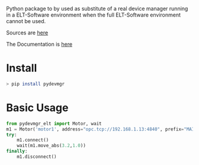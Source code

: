 Python package to by used as substitute of a real device manager running in a ELT-Software environment when the full ELT-Software environment cannot be used. 



Sources are [here](https://gitlab.lam.fr/efisoft/pydevmgr) 

The Documentation is [here](http://www.efisoft.fr/documentation/efisoft/pydevmgr/pydevmgr.html) 


# Install

```bash
> pip install pydevmgr 
```

# Basic Usage

```python 
from pydevmgr_elt import Motor, wait
m1 = Motor('motor1', address="opc.tcp://192.168.1.13:4840", prefix="MAIN.motor1")
try:
    m1.connect()    
    wait(m1.move_abs(3.2,1.0))
finally:
    m1.disconnect()
```
